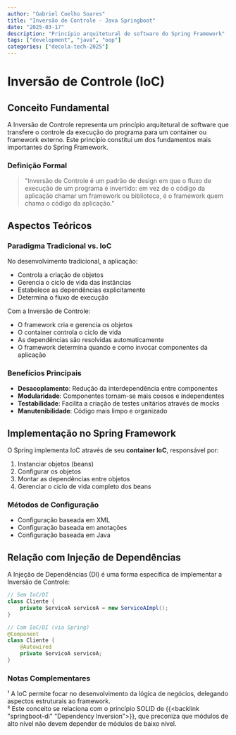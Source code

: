 ```yaml
---
author: "Gabriel Coelho Soares"
title: "Inversão de Controle - Java Springboot"
date: "2025-03-17"
description: "Princípio arquitetural de software do Spring Framework"
tags: ["development", "java", "oop"]
categories: ["decola-tech-2025"]
---
```

# Inversão de Controle (IoC)

## Conceito Fundamental

A Inversão de Controle representa um princípio arquitetural de software que transfere o controle da execução do programa para um container ou framework externo. Este princípio constitui um dos fundamentos mais importantes do Spring Framework.

### Definição Formal

> "Inversão de Controle é um padrão de design em que o fluxo de execução de um programa é invertido: em vez de o código da aplicação chamar um framework ou biblioteca, é o framework quem chama o código da aplicação."

## Aspectos Teóricos

### Paradigma Tradicional vs. IoC

No desenvolvimento tradicional, a aplicação:
- Controla a criação de objetos
- Gerencia o ciclo de vida das instâncias
- Estabelece as dependências explicitamente
- Determina o fluxo de execução

Com a Inversão de Controle:
- O framework cria e gerencia os objetos
- O container controla o ciclo de vida
- As dependências são resolvidas automaticamente
- O framework determina quando e como invocar componentes da aplicação

### Benefícios Principais
- **Desacoplamento**: Redução da interdependência entre componentes
- **Modularidade**: Componentes tornam-se mais coesos e independentes
- **Testabilidade**: Facilita a criação de testes unitários através de mocks
- **Manutenibilidade**: Código mais limpo e organizado

## Implementação no Spring Framework

O Spring implementa IoC através de seu **container IoC**, responsável por:

1. Instanciar objetos (beans)
2. Configurar os objetos
3. Montar as dependências entre objetos
4. Gerenciar o ciclo de vida completo dos beans

### Métodos de Configuração
- Configuração baseada em XML
- Configuração baseada em anotações
- Configuração baseada em Java

## Relação com Injeção de Dependências

A Injeção de Dependências (DI) é uma forma específica de implementar a Inversão de Controle:

```java
// Sem IoC/DI
class Cliente {
    private ServicoA servicoA = new ServicoAImpl();
}

// Com IoC/DI (via Spring)
@Component
class Cliente {
    @Autowired
    private ServicoA servicoA;
}
```

### Notas Complementares
¹ A IoC permite focar no desenvolvimento da lógica de negócios, delegando aspectos estruturais ao framework. \
² Este conceito se relaciona com o princípio SOLID de {{<backlink "springboot-di" "Dependency Inversion">}}, que preconiza que módulos de alto nível não devem depender de módulos de baixo nível.

